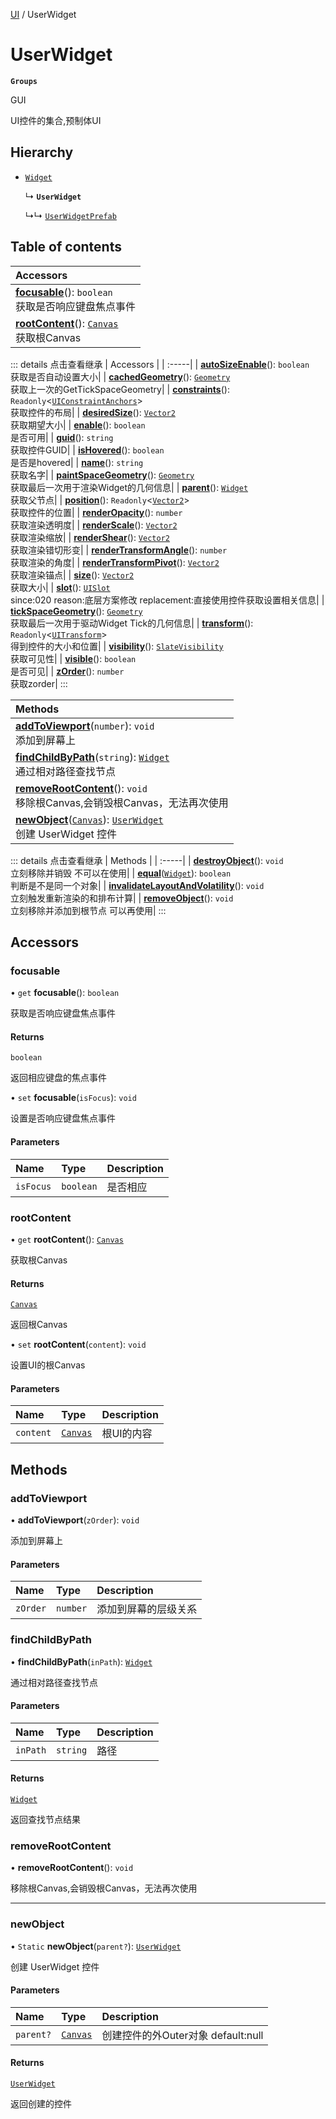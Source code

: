 [UI](../modules/UI.UI.md) / UserWidget

# UserWidget <Badge type="tip" text="Class" /> <Score text="UserWidget" />

**`Groups`**

GUI

UI控件的集合,预制体UI

## Hierarchy

- [`Widget`](UI.Widget.md)

  ↳ **`UserWidget`**

  ↳↳ [`UserWidgetPrefab`](UI.UserWidgetPrefab.md)

## Table of contents

| Accessors |
| :-----|
| **[focusable](UI.UserWidget.md#focusable)**(): `boolean` <br> 获取是否响应键盘焦点事件|
| **[rootContent](UI.UserWidget.md#rootcontent)**(): [`Canvas`](UI.Canvas.md) <br> 获取根Canvas|


::: details 点击查看继承
| Accessors |
| :-----|
| **[autoSizeEnable](UI.Widget.md#autosizeenable)**(): `boolean` <br> 获取是否自动设置大小|
| **[cachedGeometry](UI.Widget.md#cachedgeometry)**(): [`Geometry`](UI.Geometry.md) <br> 获取上一次的GetTickSpaceGeometry|
| **[constraints](UI.Widget.md#constraints)**(): `Readonly`<[`UIConstraintAnchors`](UI.UIConstraintAnchors.md)\> <br> 获取控件的布局|
| **[desiredSize](UI.Widget.md#desiredsize)**(): [`Vector2`](Type.Vector2.md) <br> 获取期望大小|
| **[enable](UI.Widget.md#enable)**(): `boolean` <br> 是否可用|
| **[guid](UI.Widget.md#guid)**(): `string` <br> 获取控件GUID|
| **[isHovered](UI.Widget.md#ishovered)**(): `boolean` <br> 是否是hovered|
| **[name](UI.Widget.md#name)**(): `string` <br> 获取名字|
| **[paintSpaceGeometry](UI.Widget.md#paintspacegeometry)**(): [`Geometry`](UI.Geometry.md) <br> 获取最后一次用于渲染Widget的几何信息|
| **[parent](UI.Widget.md#parent)**(): [`Widget`](UI.Widget.md) <br> 获取父节点|
| **[position](UI.Widget.md#position)**(): `Readonly`<[`Vector2`](Type.Vector2.md)\> <br> 获取控件的位置|
| **[renderOpacity](UI.Widget.md#renderopacity)**(): `number` <br> 获取渲染透明度|
| **[renderScale](UI.Widget.md#renderscale)**(): [`Vector2`](Type.Vector2.md) <br> 获取渲染缩放|
| **[renderShear](UI.Widget.md#rendershear)**(): [`Vector2`](Type.Vector2.md) <br> 获取渲染错切形变|
| **[renderTransformAngle](UI.Widget.md#rendertransformangle)**(): `number` <br> 获取渲染的角度|
| **[renderTransformPivot](UI.Widget.md#rendertransformpivot)**(): [`Vector2`](Type.Vector2.md) <br> 获取渲染锚点|
| **[size](UI.Widget.md#size)**(): [`Vector2`](Type.Vector2.md) <br> 获取大小|
| **[slot](UI.Widget.md#slot)**(): [`UISlot`](UI.UISlot.md) <br> since:020 reason:底层方案修改 replacement:直接使用控件获取设置相关信息|
| **[tickSpaceGeometry](UI.Widget.md#tickspacegeometry)**(): [`Geometry`](UI.Geometry.md) <br> 获取最后一次用于驱动Widget Tick的几何信息|
| **[transform](UI.Widget.md#transform)**(): `Readonly`<[`UITransform`](UI.UITransform.md)\> <br> 得到控件的大小和位置|
| **[visibility](UI.Widget.md#visibility)**(): [`SlateVisibility`](../enums/UI.SlateVisibility.md) <br> 获取可见性|
| **[visible](UI.Widget.md#visible)**(): `boolean` <br> 是否可见|
| **[zOrder](UI.Widget.md#zorder)**(): `number` <br> 获取zorder|
:::


| Methods |
| :-----|
| **[addToViewport](UI.UserWidget.md#addtoviewport)**(`number`): `void` <br> 添加到屏幕上|
| **[findChildByPath](UI.UserWidget.md#findchildbypath)**(`string`): [`Widget`](UI.Widget.md) <br> 通过相对路径查找节点|
| **[removeRootContent](UI.UserWidget.md#removerootcontent)**(): `void` <br> 移除根Canvas,会销毁根Canvas，无法再次使用|
| **[newObject](UI.UserWidget.md#newobject)**([`Canvas`](UI.Canvas.md)): [`UserWidget`](UI.UserWidget.md) <br> 创建 UserWidget 控件|


::: details 点击查看继承
| Methods |
| :-----|
| **[destroyObject](UI.Widget.md#destroyobject)**(): `void` <br> 立刻移除并销毁 不可以在使用|
| **[equal](UI.Widget.md#equal)**([`Widget`](UI.Widget.md)): `boolean` <br> 判断是不是同一个对象|
| **[invalidateLayoutAndVolatility](UI.Widget.md#invalidatelayoutandvolatility)**(): `void` <br> 立刻触发重新渲染的和排布计算|
| **[removeObject](UI.Widget.md#removeobject)**(): `void` <br> 立刻移除并添加到根节点 可以再使用|
:::


## Accessors

### focusable <Score text="focusable" /> 

• `get` **focusable**(): `boolean` <Badge type="tip" text="other" />

获取是否响应键盘焦点事件


#### Returns

`boolean`

返回相应键盘的焦点事件

• `set` **focusable**(`isFocus`): `void` <Badge type="tip" text="other" />

设置是否响应键盘焦点事件


#### Parameters

| Name | Type | Description |
| :------ | :------ | :------ |
| `isFocus` | `boolean` | 是否相应 |



### rootContent <Score text="rootContent" /> 

• `get` **rootContent**(): [`Canvas`](UI.Canvas.md) <Badge type="tip" text="other" />

获取根Canvas


#### Returns

[`Canvas`](UI.Canvas.md)

返回根Canvas

• `set` **rootContent**(`content`): `void` <Badge type="tip" text="other" />

设置UI的根Canvas


#### Parameters

| Name | Type | Description |
| :------ | :------ | :------ |
| `content` | [`Canvas`](UI.Canvas.md) | 根UI的内容 |



## Methods

### addToViewport <Score text="addToViewport" /> 

• **addToViewport**(`zOrder`): `void` <Badge type="tip" text="other" />

添加到屏幕上


#### Parameters

| Name | Type | Description |
| :------ | :------ | :------ |
| `zOrder` | `number` | 添加到屏幕的层级关系 |



### findChildByPath <Score text="findChildByPath" /> 

• **findChildByPath**(`inPath`): [`Widget`](UI.Widget.md) <Badge type="tip" text="other" />

通过相对路径查找节点


#### Parameters

| Name | Type | Description |
| :------ | :------ | :------ |
| `inPath` | `string` | 路径 |

#### Returns

[`Widget`](UI.Widget.md)

返回查找节点结果


### removeRootContent <Score text="removeRootContent" /> 

• **removeRootContent**(): `void` <Badge type="tip" text="other" />

移除根Canvas,会销毁根Canvas，无法再次使用



___

### newObject <Score text="newObject" /> 

• `Static` **newObject**(`parent?`): [`UserWidget`](UI.UserWidget.md) <Badge type="tip" text="other" />

创建 UserWidget 控件


#### Parameters

| Name | Type | Description |
| :------ | :------ | :------ |
| `parent?` | [`Canvas`](UI.Canvas.md) | 创建控件的外Outer对象 default:null |

#### Returns

[`UserWidget`](UI.UserWidget.md)

返回创建的控件
